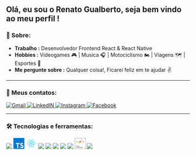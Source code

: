 
<!-- ![Snake animation](https://github.com/renatogual/renatogual/blob/output/github-contribution-grid-snake.svg) -->

## Olá, eu sou o Renato Gualberto, seja bem vindo ao meu perfil !

### 🤔 Sobre:
-  **Trabalho :** Desenvolvedor Frontend React & React Native
-  **Hobbies :** Videogames 🎮  |  Musica :headphones:  |  Motociclismo 🏍️  |  Viagens 🗺️ | Esportes 🏅
-  **Me pergunte sobre :** Qualquer coisa!, Ficarei feliz em te ajudar :v:

---------------------------------------------------------------------------------------------------------------------------------------------------------------------------------
### 📒 Meus contatos:
<p>
  <a target="_blank" href="mailto:renatogual@gmail.com">
    <img alt="Gmail" src="https://img.shields.io/badge/Email-%234285F4.svg?&style=flat-square&logo=gmail&logoColor=white" />
  </a>
  <a target="_blank" href="https://www.linkedin.com/in/renatogual/">
    <img alt="LinkedIN" src="https://img.shields.io/badge/LinkedIn-%230077B5.svg?&style=flat-square&logo=linkedin&logoColor=white" />
  </a>
  <a target="_blank" href="https://www.instagram.com/renatogual/">
    <img alt="Instagram" src="https://img.shields.io/badge/Instagram-%23E4405F.svg?&style=flat-square&logo=instagram&logoColor=white" />
  </a>
  <a target="_blank" href="https://www.facebook.com/renato.gualberto.7/">
    <img alt="Facebook" src="https://img.shields.io/badge/Facebook-%231877F2.svg?&style=flat-square&logo=facebook&logoColor=white" />
  </a>
</p>

---------------------------------------------------------------------------------------------------------------------------------------------------------------------------------

### 🛠️ Tecnologias e ferramentas:
<div>
	<img height="30" src="https://cdn.jsdelivr.net/gh/devicons/devicon/icons/javascript/javascript-original.svg" />
	<img height="30" src="https://raw.githubusercontent.com/github/explore/80688e429a7d4ef2fca1e82350fe8e3517d3494d/topics/typescript/typescript.png">
	<img height="30" src="https://raw.githubusercontent.com/github/explore/80688e429a7d4ef2fca1e82350fe8e3517d3494d/topics/react/react.png">
	<img height="30" src="https://cdn.jsdelivr.net/gh/devicons/devicon/icons/nodejs/nodejs-original.svg">
	<img height="30" src="https://cdn.jsdelivr.net/gh/devicons/devicon/icons/git/git-original.svg" />
	<img height="30" src="https://cdn.jsdelivr.net/gh/devicons/devicon/icons/html5/html5-original.svg" />
	<img height="30" src="https://cdn.jsdelivr.net/gh/devicons/devicon/icons/css3/css3-original.svg">
	<img height="30" src="https://cdn.jsdelivr.net/gh/devicons/devicon/icons/sass/sass-original.svg" />
	<img height="30" src="https://raw.githubusercontent.com/github/explore/80688e429a7d4ef2fca1e82350fe8e3517d3494d/topics/styled-components/styled-components.png">
	<img height="30" src="https://cdn.jsdelivr.net/gh/devicons/devicon/icons/materialui/materialui-original.svg" />
</div>
	


